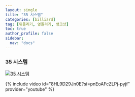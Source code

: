 ```yaml
---
layout: single
title: "35 시스템"
categories: [billiard]
tag: [뒤돌리기, 옆돌리기, 뱅크샷]
toc: true
author_profile: false
sidebar:
  nav: "docs"
---
```


### 35 시스템

[![35 시스템](/images/35%20%EC%8B%9C%EC%8A%A4%ED%85%9C.png)](https://1drv.ms/p/s!AuJKpwyYpUY9gYEl01_hDj7pOPdtEg?e=AgYceY)

{% include video id="8HL9D29Jn0E?si=pnEoAFcZLPj-pyjf" provider="youtube" %}
